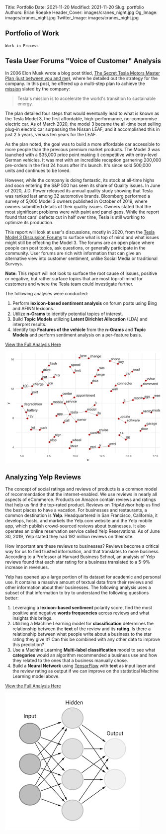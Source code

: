 Title: Portfolio
Date: 2021-11-20
Modified: 2021-11-20
Slug: portfolio
Authors: Brian Roepke
Header_Cover: images/cranes_night.jpg
Og_Image: images/cranes_night.jpg
Twitter_Image: images/cranes_night.jpg

## Portfolio of Work

`Work in Process`

## Tesla User Forums "Voice of Customer" Analysis

In 2006 Elon Musk wrote a blog post titled, [The Secret Tesla Motors Master Plan (just between you and me)](https://www.tesla.com/blog/secret-tesla-motors-master-plan-just-between-you-and-me), where he detailed out the strategy for the company.  In this post, he offered up a multi-step plan to achieve the [mission](https://www.tesla.com/about) slated by the company:

> Tesla's mission is to accelerate the world's transition to sustainable energy.

The plan detailed four steps that would eventually lead to what is known as the Tesla Model 3, the first affordable, high-performance, no-compromise electric car.  As of March 2020, the model 3 became the all-time best selling plug-in electric car surpassing the Nissan LEAF, and it accomplished this in just 2.5 years, versus ten years for the LEAF.

As the plan noted, the goal was to build a more affordable car accessible to more people than the previous premium market products.  The Model 3 was launched with a $35,000 price point making it competitive with entry-level German vehicles.  It was met with an incredible reception garnering 200,000 pre-orders in the first 24 hours after it's launch. It's since sold 500,000 units and continues to be loved.

However, while the company is doing fantastic, its stock at all-time highs and soon entering the S&P 500 has seen its share of Quality issues.  In June of 2020, J.D. Power released its annual quality study showing that Tesla was ranked last among 32 automotive brands.  Bloomberg performed a survey of 5,000 Model 3 owners published in October of 2019, where owners submitted details of their quality issues.  Owners stated that the most significant problems were with paint and panel gaps.  While the report found that cars' defects cut in half over time, Tesla is still working to optimize its production.  

This report will look at user's discussions, mostly in 2020, from the [Tesla Model 3 Discussion Forums](https://forums.tesla.com/categories/tesla-model-3) to surface what is top of mind and what issues might still be effecting the Model 3.  The forums are an open place where people can post topics, ask questions, or generally participate in the community.  User forums are rich with information that can give an alternative view into customer sentiment, unlike Social Media or traditional Surveys. 

**Note:** This report will not look to surface the root cause of issues, positive or negative, but rather surface topics that are most top-of-mind for customers and where the Tesla team could investigate further.

The following analyses were conducted:

1. Perform **lexicon-based sentiment analysis** on forum posts using Bing and AFINN lexicons.
1. Utilize **n-Grams** to identify potential topics of interest.
1. Build **Topic Models** utilizing **Latent Dirichlet Allocation** (LDA) and interpret results.
1. Identify top **Features of the vehicle** from the **n-Grams** and **Topic Models** and perform sentiment analysis on a per-feature basis.

[View the Full Analysis Here](../other/tesla.html)

![Tesla Bi-Gram Analysis](../images/portfolio_tesla.png)

## Analyzing Yelp Reviews

The concept of social ratings and reviews of products is a common model of recommendation that the internet-enabled. We use reviews in nearly all aspects of eCommerce.  Products on Amazon contain reviews and ratings that help us find the top-rated product.  Reviews on TripAdvisor help us find the best places to have a vacation.  For businesses and restaurants, a common destination is **Yelp**.  Headquartered in San Francisco, California, it develops, hosts, and markets the Yelp.com website and the Yelp mobile app, which publish crowd-sourced reviews about businesses. It also operates an online reservation service called Yelp Reservations.  As of June 30, 2019, Yelp stated they had 192 million reviews on their site.

How important are these reviews to businesses? Reviews become a critical way for us to find trusted information, and that translates to more business. According to a Professor at Harvard Business School, an analysis of Yelp reviews found that each star rating for a business translated to a 5-9% increase in revenues.

Yelp has opened up a large portion of its dataset for academic and personal use. It contains a massive amount of textual data from their reviews and other information about their businesses.  The following analysis uses a subset of that information to try to understand the following questions better:

1. Leveraging a **lexicon-based sentiment** polarity score, find the most positive and negative **words frequencies** across reviews and what insights this brings.
2. Utilizing a Machine Learning model for **classification** determines the relationship between the **text** of the review and its **rating**. Is there a relationship between what people write about a business to the star rating they give it? Can this be combined with any other data to improve this prediction?
3. Use a Machine Learning **Multi-label classification** model to see what **categories** would an algorithm recommended a business use and how they related to the ones that a business manually chose.
4. Build a **Neural Network** using [TensorFlow](https://www.tensorflow.org) with **text** as input layer and the review rating as output if we can improve on the statistical Machine Learning model above.

[View the Full Analysis Here](../other/yelp.html)

![Neural Network](../images/portfolio_nn.png)
